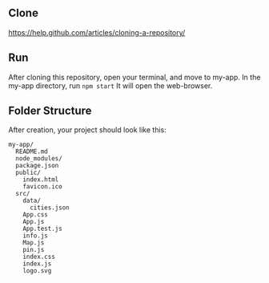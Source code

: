 ## Clone
https://help.github.com/articles/cloning-a-repository/

## Run
  After cloning this repository, open your terminal, and move to my-app.
  In the my-app directory, run ```npm start```
  It will open the web-browser.
  
## Folder Structure

After creation, your project should look like this:

```
my-app/
  README.md
  node_modules/
  package.json
  public/
    index.html
    favicon.ico
  src/
    data/
      cities.json
    App.css
    App.js
    App.test.js
    info.js
    Map.js
    pin.js
    index.css
    index.js
    logo.svg
```


